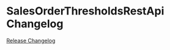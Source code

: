 # SalesOrderThresholdsRestApi Changelog

[Release Changelog](https://github.com/spryker/sales-order-thresholds-rest-api/releases)
